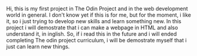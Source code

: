 Hi, this is my first project in The Odin Project and in the web development world in general. I don't know yet if this is for me, but for the moment, i like it, so i just trying to develop new skills and learn something new. In this project i will demostrate that i can make a webpage in HTML and also understand it, in inglish. So, if i read this in the future and i will ended completing The odin project curriculum, i will be demostrate myself that i just can learn new things.
